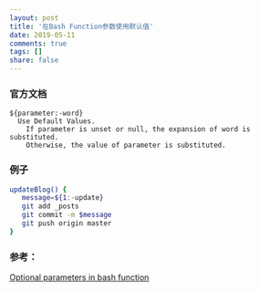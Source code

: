 ```yaml
---
layout: post
title: '在Bash Function参数使用默认值'
date: 2019-05-11
comments: true
tags: []
share: false
---
```


### 官方文档
```
${parameter:-word}
  Use Default Values.
	If parameter is unset or null, the expansion of word is substituted.
	Otherwise, the value of parameter is substituted.
```

### 例子
```bash
updateBlog() {
   message=${1:-update}
   git add _posts
   git commit -m $message
   git push origin master
}
```

### 参考：
[Optional parameters in bash function](https://unix.stackexchange.com/questions/274175/optional-parameters-in-bash-function)
